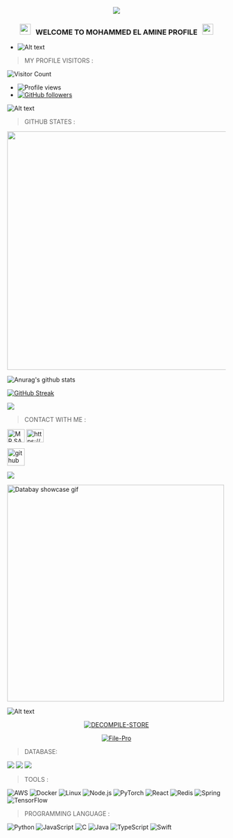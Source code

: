 <p align="center"><img src="https://img.shields.io/badge/MADE%20IN BANGLADESHI-SPAMMER AND PROGRAMMER-green?colorA=%23ff0000&colorB=%23017e40&style=flat-square">

<h3 align="center">
  <img src="https://emoji.discord.st/emojis/768b108d-274f-4f44-a634-8477b16efce7.gif" width="25">
  &nbsp; WELCOME TO MOHAMMED EL AMINE PROFILE &nbsp;
  <img src="https://emoji.discord.st/emojis/768b108d-274f-4f44-a634-8477b16efce7.gif" width="25">
</h3>




- ![Alt text](https://c.tenor.com/flflC6GFzO8AAAAd/sultan-alrefaei-programmer.gif)




> MY PROFILE VISITORS :

![Visitor Count](https://profile-counter.glitch.me/MOHAMMED-143/count.svg)

- ![Profile views](https://gpvc.arturio.dev/MOHAMMED-143)
- [![GitHub followers](https://img.shields.io/github/followers/MOHAMMED-143.svg?style=social&label=Follow&maxAge=0090900)](https://github.com/MOHAMMED-143?tab=followers)

![Alt text](https://camo.githubusercontent.com/bdc2bf0e7c954ae3cecff56b9712a4411a87c014780b8de8ee050f4f6a3c7b55/68747470733a2f2f696d672e736869656c64732e696f2f62616467652f57686174736170702d626c61636b3f7374796c653d666f722d7468652d6261646765266c6f676f3d7768617473617070)

> GITHUB STATES :

<a href="https://github.com/MOHAMMED-143"><img width=550 src="https://github-profile-trophy.vercel.app/?username=MOHAMMED-143&theme=dracula&no-frame=true&title=Followers,Stars,Commit,Repository,Issues"/></a>

![Anurag's github stats](https://github-readme-stats.vercel.app/api?username=MOHAMMED-143&theme=merko)

[![GitHub Streak](http://github-readme-streak-stats.herokuapp.com?user=MOHAMMED-143&theme=merko&date_format=M%20j%5B%2C%20Y%5D)](https://git.io/streak-stats)

<img align="center" src="https://github-readme-stats.anuraghazra1.vercel.app/api/top-langs/?username=MohsinTheLegend&layout=compact&theme=chartreuse-dark" />

> CONTACT WITH ME :

<p align="left">


<a href="https://fb.com/MR.SABBIR.OFFICIAL404" target="blank"><img align="center" src="https://raw.githubusercontent.com/rahuldkjain/github-profile-readme-generator/master/src/images/icons/Social/facebook.svg" alt="MR.SABBIR.OFFICIAL404" height="30" width="40" /></a>
<a href="https://github.com/MOHAMMED-143" target="blank"><img align="center" src="https://raw.githubusercontent.com/rahuldkjain/github-profile-readme-generator/master/src/images/icons/Social/instagram.svg" alt="https://www.facebook.com/MR.SABBIR.OFFICIAL404" height="30" width="40" /></a>



[<img src='https://cdn.jsdelivr.net/npm/simple-icons@3.0.1/icons/github.svg' alt='github' height='40'>](https://github.com/MOHAMMED-143) <a href="https://github.com/MOHAMMED-143"></a>

</p>

![](https://img.shields.io/badge/<N1LOY_V4U>-<niloy0-H4CK3R>-informational?style=flat&logo=data:image/svg%2bxml;base64,<BASE64_DATA>)

<img src="https://media2.giphy.com/media/26tn33aiTi1jkl6H6/giphy.webp?cid=6c09b95240684b5aa38668a31b3149db5aec5caaad2210f4&rid=giphy.webp&ct=g" alt="Databay showcase gif" title="Databay showcase gif" width="500"/>

![Alt text](https://media1.giphy.com/media/hv13U4h8Y7hEdCQ0Ik/giphy.webp?cid=6c09b9522ee6b1814c8c70ffe3bae780c736cb7da859a527&rid=giphy.webp&ct=g)

<p align="center">
<a href="https://github.com/MOHAMMED-143/DECOMPILE-STORE"><img title="DECOMPILE-STORE" src="https://github-readme-stats.vercel.app/api/pin/?username=MOHAMMED-143&repo=DECOMPILE-STORE&theme=vision-friendly-dark"></a>

<p align="center">
<a href="https://github.com/MOHAMMED-143/DECOMPILE-STORE"><img title="File-Pro" src="https://github-readme-stats.vercel.app/api/pin/?username=MOHAMMED-143&repo=File-Pro&theme=vision-friendly-dark"></a>

> DATABASE:

<p>
  <img src="https://img.shields.io/badge/MySQL-00000F?style=for-the-badge&logo=mysql&logoColor=white" />
  <img src="https://img.shields.io/badge/PostgreSQL-316192?style=for-the-badge&logo=postgresql&logoColor=white" />
  <img src="https://img.shields.io/badge/MongoDB-4EA94B?style=for-the-badge&logo=mongodb&logoColor=white" />

> TOOLS :

![AWS](https://img.shields.io/badge/-AWS-000?&logo=Amazon-AWS&logoColor=F90)
![Docker](https://img.shields.io/badge/-Docker-000?&logo=Docker)
![Linux](https://img.shields.io/badge/-Linux-000?&logo=Linux)
![Node.js](https://img.shields.io/badge/-Node.js-000?&logo=node.js)
![PyTorch](https://img.shields.io/badge/-PyTorch-000?&logo=PyTorch)
![React](https://img.shields.io/badge/-React-000?&logo=React)
![Redis](https://img.shields.io/badge/-Redis-000?&logo=Redis)
![Spring](https://img.shields.io/badge/-Spring-000?&logo=Spring)
![TensorFlow](https://img.shields.io/badge/-TensorFlow-000?&logo=TensorFlow)

> PROGRAMMING LANGUAGE :

![Python](https://img.shields.io/badge/-Python-000?&logo=Python)
![JavaScript](https://img.shields.io/badge/-JavaScript-000?&logo=JavaScript)
![C](https://img.shields.io/badge/-C-000?&logo=C)
![Java](https://img.shields.io/badge/-Java-000?&logo=Java&logoColor=007396)
![TypeScript](https://img.shields.io/badge/-TypeScript-000?&logo=TypeScript)
![Swift](https://img.shields.io/badge/-Swift-000?&logo=Swift)
